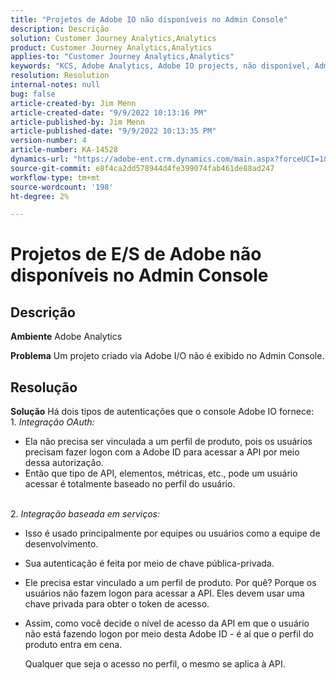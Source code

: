 ```yaml
---
title: "Projetos de Adobe IO não disponíveis no Admin Console"
description: Descrição
solution: Customer Journey Analytics,Analytics
product: Customer Journey Analytics,Analytics
applies-to: "Customer Journey Analytics,Analytics"
keywords: "KCS, Adobe Analytics, Adobe IO projects, não disponível, Admin Console, Integração OAuth, Integração baseada em serviços"
resolution: Resolution
internal-notes: null
bug: false
article-created-by: Jim Menn
article-created-date: "9/9/2022 10:13:16 PM"
article-published-by: Jim Menn
article-published-date: "9/9/2022 10:13:35 PM"
version-number: 4
article-number: KA-14528
dynamics-url: "https://adobe-ent.crm.dynamics.com/main.aspx?forceUCI=1&pagetype=entityrecord&etn=knowledgearticle&id=79289e96-8c30-ed11-9db1-0022480866ad"
source-git-commit: e8f4ca2dd578944d4fe399074fab461de88ad247
workflow-type: tm+mt
source-wordcount: '198'
ht-degree: 2%

---
```


# Projetos de E/S de Adobe não disponíveis no Admin Console

## Descrição


<b>Ambiente</b>
Adobe Analytics

<b>Problema</b>
Um projeto criado via Adobe I/O não é exibido no Admin Console.


## Resolução


<b>Solução</b>
Há dois tipos de autenticações que o console Adobe IO fornece:
<br>1. *Integração OAuth:*
- Ela não precisa ser vinculada a um perfil de produto, pois os usuários precisam fazer logon com a Adobe ID para acessar a API por meio dessa autorização.
- Então que tipo de API, elementos, métricas, etc., pode um usuário acessar é totalmente baseado no perfil do usuário.

<br>2. *Integração baseada em serviços:*
- Isso é usado principalmente por equipes ou usuários como a equipe de desenvolvimento.


- Sua autenticação é feita por meio de chave pública-privada.


- Ele precisa estar vinculado a um perfil de produto. Por quê? Porque os usuários não fazem logon para acessar a API. Eles devem usar uma chave privada para obter o token de acesso.
- Assim, como você decide o nível de acesso da API em que o usuário não está fazendo logon por meio desta Adobe ID - é aí que o perfil do produto entra em cena.

   Qualquer que seja o acesso no perfil, o mesmo se aplica à API.



